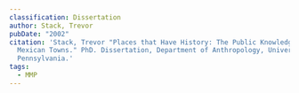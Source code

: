 ```yaml
---
classification: Dissertation
author: Stack, Trevor
pubDate: "2002"
citation: 'Stack, Trevor "Places that Have History: The Public Knowledge of
  Mexican Towns." PhD. Dissertation, Department of Anthropology, University of
  Pennsylvania.'
tags:
  - MMP
---
```

